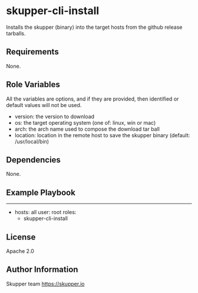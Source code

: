skupper-cli-install
=========

Installs the skupper (binary) into the target hosts from the github release tarballs.

Requirements
------------

None.

Role Variables
--------------
All the variables are options, and if they are provided, then identified or default values will not be used.

* version: the version to download
* os: the target operating system (one of: linux, win or mac)
* arch: the arch name used to compose the download tar ball
* location: location in the remote host to save the skupper binary (default: /usr/local/bin)


Dependencies
------------

None.

Example Playbook
----------------

  ---
  - hosts: all
    user: root
    roles:
      - skupper-cli-install

License
-------

Apache 2.0

Author Information
------------------

Skupper team
https://skupper.io
